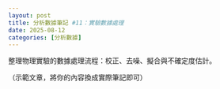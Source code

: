 ```yaml
---
layout: post
title: 分析數據筆記 #11：實驗數據處理
date: 2025-08-12
categories: [分析數據]
---
```


<p>整理物理實驗的數據處理流程：校正、去噪、擬合與不確定度估計。</p>

<p class="muted">（示範文章，將你的內容換成實際筆記即可）</p>
